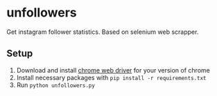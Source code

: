# unfollowers
Get instagram follower statistics. Based on selenium web scrapper.

## Setup
1. Download and install [chrome web driver](https://chromedriver.chromium.org/downloads) for your version of chrome
2. Install necessary packages with `pip install -r requirements.txt`
3. Run `python unfollowers.py`
